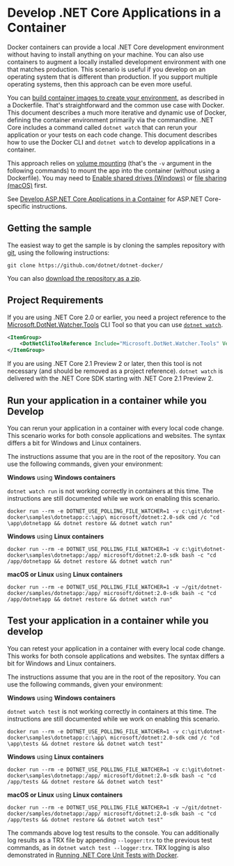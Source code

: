 # Develop .NET Core Applications in a Container

Docker containers can provide a local .NET Core development environment without having to install anything on your machine. You can also use containers to augment a locally installed development environment with one that matches production. This scenario is useful if you develop on an operating system that is different than production. If you support multiple operating systems, then this approach can be even more useful.

You can [build container images to create your environment](README.md), as described in a Dockerfile. That's straightforward and the common use case with Docker. This document describes a much more iterative and dynamic use of Docker, defining the container environment primarily via the commandline. .NET Core includes a command called `dotnet watch` that can rerun your application or your tests on each code change. This document describes how to use the Docker CLI and `dotnet watch` to develop applications in a container.

This approach relies on [volume mounting](https://docs.docker.com/engine/admin/volumes/volumes/) (that's the `-v` argument in the following commands) to mount the app into the container (without using a Dockerfile). You may need to [Enable shared drives (Windows)](https://docs.docker.com/docker-for-windows/#shared-drives) or [file sharing (macOS)](https://docs.docker.com/docker-for-mac/#file-sharing) first.

See [Develop ASP.NET Core Applications in a Container](../aspnetapp/aspnet-docker-dev-in-container.md) for ASP.NET Core-specific instructions.

## Getting the sample

The easiest way to get the sample is by cloning the samples repository with [git](https://git-scm.com/downloads), using the following instructions:

```console
git clone https://github.com/dotnet/dotnet-docker/
```

You can also [download the repository as a zip](https://github.com/dotnet/dotnet-docker/archive/master.zip).

## Project Requirements

If you are using .NET Core 2.0 or earlier, you need a project reference to the  [Microsoft.DotNet.Watcher.Tools](https://www.nuget.org/packages/Microsoft.DotNet.Watcher.Tools/) CLI Tool so that you can use [`dotnet watch`](https://docs.microsoft.com/aspnet/core/tutorials/dotnet-watch).

```xml
<ItemGroup>
    <DotNetCliToolReference Include="Microsoft.DotNet.Watcher.Tools" Version="2.0.0" />
</ItemGroup>
```

If you are using .NET Core 2.1 Preview 2 or later, then this tool is not necessary (and should be removed as a project reference). `dotnet watch` is delivered with the .NET Core SDK starting with .NET Core 2.1 Preview 2.

## Run your application in a container while you Develop

You can rerun your application in a container with every local code change. This scenario works for both console applications and websites. The syntax differs a bit for Windows and Linux containers.

The instructions assume that you are in the root of the repository. You can use the following commands, given your environment:

**Windows** using **Windows containers**

`dotnet watch run` is not working correctly in containers at this time. The instructions are still documented while we work on enabling this scenario.

```console
docker run --rm -e DOTNET_USE_POLLING_FILE_WATCHER=1 -v c:\git\dotnet-docker\samples\dotnetapp:c:\app\ microsoft/dotnet:2.0-sdk cmd /c "cd \app\dotnetapp && dotnet restore && dotnet watch run"
```

**Windows** using **Linux containers**

```console
docker run --rm -e DOTNET_USE_POLLING_FILE_WATCHER=1 -v c:\git\dotnet-docker\samples\dotnetapp:/app/ microsoft/dotnet:2.0-sdk bash -c "cd /app/dotnetapp && dotnet restore && dotnet watch run"
```

**macOS or Linux** using **Linux containers**

```console
docker run --rm -e DOTNET_USE_POLLING_FILE_WATCHER=1 -v ~/git/dotnet-docker/samples/dotnetapp:/app/ microsoft/dotnet:2.0-sdk bash -c "cd /app/dotnetapp && dotnet restore && dotnet watch run"
```

## Test your application in a container while you develop

You can retest your application in a container with every local code change. This works for both console applications and websites. The syntax differs a bit for Windows and Linux containers.

The instructions assume that you are in the root of the repository. You can use the following commands, given your environment:

**Windows** using **Windows containers**

`dotnet watch test` is not working correctly in containers at this time. The instructions are still documented while we work on enabling this scenario.

```console
docker run --rm -e DOTNET_USE_POLLING_FILE_WATCHER=1 -v c:\git\dotnet-docker\samples\dotnetapp:c:\app\ microsoft/dotnet:2.0-sdk cmd /c "cd \app\tests && dotnet restore && dotnet watch test"
```

**Windows** using **Linux containers**

```console
docker run --rm -e DOTNET_USE_POLLING_FILE_WATCHER=1 -v c:\git\dotnet-docker\samples\dotnetapp:/app/ microsoft/dotnet:2.0-sdk bash -c "cd /app/tests && dotnet restore && dotnet watch test"
```

**macOS or Linux** using **Linux containers**

```console
docker run --rm -e DOTNET_USE_POLLING_FILE_WATCHER=1 -v ~/git/dotnet-docker/samples/dotnetapp:/app/ microsoft/dotnet:2.0-sdk bash -c "cd /app/tests && dotnet restore && dotnet watch test"
```

The commands above log test results to the console. You can additionally log results as a TRX file by appending `--logger:trx` to the previous test commands, as in `dotnet watch test --logger:trx`. TRX logging is also demonstrated in [Running .NET Core Unit Tests with Docker](dotnet-docker-unit-testing.md).